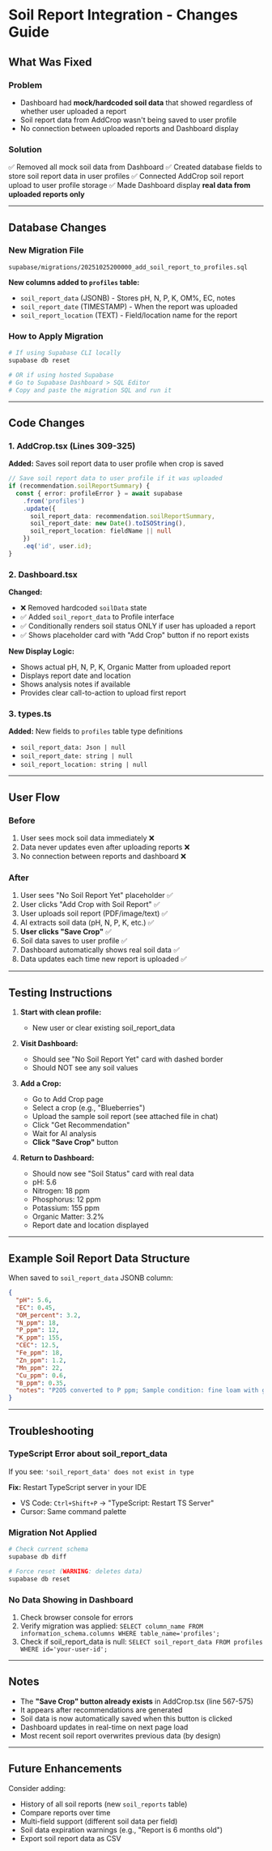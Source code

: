 # Soil Report Integration - Changes Guide

## What Was Fixed

### Problem
- Dashboard had **mock/hardcoded soil data** that showed regardless of whether user uploaded a report
- Soil report data from AddCrop wasn't being saved to user profile
- No connection between uploaded reports and Dashboard display

### Solution
✅ Removed all mock soil data from Dashboard
✅ Created database fields to store soil report data in user profiles
✅ Connected AddCrop soil report upload to user profile storage
✅ Made Dashboard display **real data from uploaded reports only**

---

## Database Changes

### New Migration File
`supabase/migrations/20251025200000_add_soil_report_to_profiles.sql`

**New columns added to `profiles` table:**
- `soil_report_data` (JSONB) - Stores pH, N, P, K, OM%, EC, notes
- `soil_report_date` (TIMESTAMP) - When the report was uploaded
- `soil_report_location` (TEXT) - Field/location name for the report

### How to Apply Migration

```bash
# If using Supabase CLI locally
supabase db reset

# OR if using hosted Supabase
# Go to Supabase Dashboard > SQL Editor
# Copy and paste the migration SQL and run it
```

---

## Code Changes

### 1. AddCrop.tsx (Lines 309-325)
**Added:** Saves soil report data to user profile when crop is saved

```typescript
// Save soil report data to user profile if it was uploaded
if (recommendation.soilReportSummary) {
  const { error: profileError } = await supabase
    .from('profiles')
    .update({
      soil_report_data: recommendation.soilReportSummary,
      soil_report_date: new Date().toISOString(),
      soil_report_location: fieldName || null
    })
    .eq('id', user.id);
}
```

### 2. Dashboard.tsx
**Changed:** 
- ❌ Removed hardcoded `soilData` state
- ✅ Added `soil_report_data` to Profile interface
- ✅ Conditionally renders soil status ONLY if user has uploaded a report
- ✅ Shows placeholder card with "Add Crop" button if no report exists

**New Display Logic:**
- Shows actual pH, N, P, K, Organic Matter from uploaded report
- Displays report date and location
- Shows analysis notes if available
- Provides clear call-to-action to upload first report

### 3. types.ts
**Added:** New fields to `profiles` table type definitions
- `soil_report_data: Json | null`
- `soil_report_date: string | null`
- `soil_report_location: string | null`

---

## User Flow

### Before
1. User sees mock soil data immediately ❌
2. Data never updates even after uploading reports ❌
3. No connection between reports and dashboard ❌

### After
1. User sees "No Soil Report Yet" placeholder ✅
2. User clicks "Add Crop with Soil Report" ✅
3. User uploads soil report (PDF/image/text) ✅
4. AI extracts soil data (pH, N, P, K, etc.) ✅
5. **User clicks "Save Crop"** ✅
6. Soil data saves to user profile ✅
7. Dashboard automatically shows real soil data ✅
8. Data updates each time new report is uploaded ✅

---

## Testing Instructions

1. **Start with clean profile:**
   - New user or clear existing soil_report_data

2. **Visit Dashboard:**
   - Should see "No Soil Report Yet" card with dashed border
   - Should NOT see any soil values

3. **Add a Crop:**
   - Go to Add Crop page
   - Select a crop (e.g., "Blueberries")
   - Upload the sample soil report (see attached file in chat)
   - Click "Get Recommendation"
   - Wait for AI analysis
   - **Click "Save Crop"** button

4. **Return to Dashboard:**
   - Should now see "Soil Status" card with real data
   - pH: 5.6
   - Nitrogen: 18 ppm
   - Phosphorus: 12 ppm
   - Potassium: 155 ppm
   - Organic Matter: 3.2%
   - Report date and location displayed

---

## Example Soil Report Data Structure

When saved to `soil_report_data` JSONB column:

```json
{
  "pH": 5.6,
  "EC": 0.45,
  "OM_percent": 3.2,
  "N_ppm": 18,
  "P_ppm": 12,
  "K_ppm": 155,
  "CEC": 12.5,
  "Fe_ppm": 18,
  "Zn_ppm": 1.2,
  "Mn_ppm": 22,
  "Cu_ppm": 0.6,
  "B_ppm": 0.35,
  "notes": "P2O5 converted to P ppm; Sample condition: fine loam with good structure"
}
```

---

## Troubleshooting

### TypeScript Error about soil_report_data
If you see: `'soil_report_data' does not exist in type`

**Fix:** Restart TypeScript server in your IDE
- VS Code: `Ctrl+Shift+P` → "TypeScript: Restart TS Server"
- Cursor: Same command palette

### Migration Not Applied
```bash
# Check current schema
supabase db diff

# Force reset (WARNING: deletes data)
supabase db reset
```

### No Data Showing in Dashboard
1. Check browser console for errors
2. Verify migration was applied: `SELECT column_name FROM information_schema.columns WHERE table_name='profiles';`
3. Check if soil_report_data is null: `SELECT soil_report_data FROM profiles WHERE id='your-user-id';`

---

## Notes

- The **"Save Crop" button already exists** in AddCrop.tsx (line 567-575)
- It appears after recommendations are generated
- Soil data is now automatically saved when this button is clicked
- Dashboard updates in real-time on next page load
- Most recent soil report overwrites previous data (by design)

---

## Future Enhancements

Consider adding:
- History of all soil reports (new `soil_reports` table)
- Compare reports over time
- Multi-field support (different soil data per field)
- Soil data expiration warnings (e.g., "Report is 6 months old")
- Export soil report data as CSV

